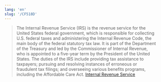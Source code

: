 ```yaml
---
lang: 'en'
slug: '/CF518D'
---
```


> The Internal Revenue Service (IRS) is the revenue service for the United States federal government, which is responsible for collecting U.S. federal taxes and administering the Internal Revenue Code, the main body of the federal statutory tax law. It is part of the Department of the Treasury and led by the Commissioner of Internal Revenue, who is appointed to a five-year term by the President of the United States. The duties of the IRS include providing tax assistance to taxpayers; pursuing and resolving instances of erroneous or fraudulent tax filings; and overseeing various benefits programs, including the Affordable Care Act. [Internal Revenue Service](https://en.wikipedia.org/wiki/Internal_Revenue_Service)

<head>
  <html lang="en-US"/>
</head>
